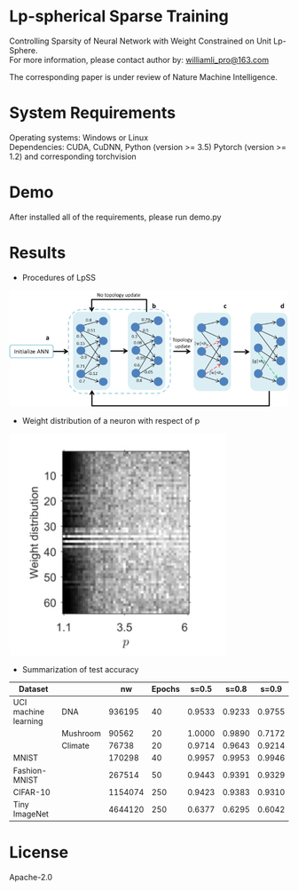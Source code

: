 Lp-spherical Sparse Training
=======================================

Controlling Sparsity of Neural Network with Weight Constrained on Unit Lp-Sphere.  
For more information, please contact author by: williamli_pro@163.com  

The corresponding paper is under review of Nature Machine Intelligence. 

# System Requirements
Operating systems: Windows or Linux  
Dependencies: CUDA, CuDNN, Python (version >= 3.5) Pytorch (version >= 1.2) and corresponding torchvision  

# Demo
After installed all of the requirements, please run demo.py  

# Results
* Procedures of LpSS  

![Procedures of LpSS](https://github.com/WilliamLiPro/LpSS/blob/master/result/Procedures.png)

* Weight distribution of a neuron with respect of p  

![Weight distribution of a neuron with respect of p](https://github.com/WilliamLiPro/LpSS/blob/master/result/weight_with_p.jpg)

* Summarization of test accuracy  


Dataset |    | nw    | Epochs| s=0.5 | s=0.8 | s=0.9
----  | ---- | ----  | ----  | ----  | ----  | ---- 
UCI machine learning | DNA  | 936195 | 40 | 0.9533 | 0.9233 | 0.9755 
|  | Mushroom| 90562 | 20   | 1.0000 | 0.9890 | 0.7172 
|  | Climate | 76738 | 20   | 0.9714 | 0.9643 | 0.9214 
MNIST |      | 170298| 40   |0.9957 | 0.9953 | 0.9946 
Fashion-MNIST| | 267514| 50   | 0.9443 | 0.9391 | 0.9329 
CIFAR-10 |   | 1154074| 250 | 0.9423 | 0.9383 | 0.9310 
Tiny ImageNet|  | 4644120 | 250 | 0.6377 | 0.6295 | 0.6042

# License
Apache-2.0
